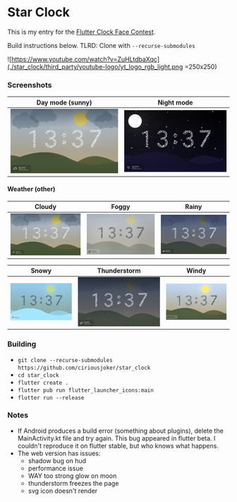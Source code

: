 # Star Clock

This is my entry for the [Flutter Clock Face Contest](https://flutter.dev/clock).

Build instructions below.
TLRD: Clone with `--recurse-submodules`

![https://www.youtube.com/watch?v=ZuHLtdbaXqc](./star_clock/third_party/youtube-logo/yt_logo_rgb_light.png =250x250)

### Screenshots

| Day mode (sunny)                   | Night mode                        |
| ---------------------------------- | --------------------------------- |
| ![Sunny](./screenshots/cloudy.png) | ![Night](./screenshots/night.png) |

#### Weather (other)

| Cloudy                              | Foggy                             | Rainy                             |
| ----------------------------------- | --------------------------------- | --------------------------------- |
| ![Cloudy](./screenshots/cloudy.png) | ![Foggy](./screenshots/foggy.png) | ![Rainy](./screenshots/rainy.png) |

| Snowy                             | Thunderstorm                                    | Windy                             |
| --------------------------------- | ----------------------------------------------- | --------------------------------- |
| ![Snowy](./screenshots/snowy.png) | ![Thunderstorm](./screenshots/thunderstorm.png) | ![Windy](./screenshots/windy.png) |

### Building

-   `git clone --recurse-submodules https://github.com/ciriousjoker/star_clock`
-   `cd star_clock`
-   `flutter create .`
-   `flutter pub run flutter_launcher_icons:main`
-   `flutter run --release`

### Notes

-   If Android produces a build error (something about plugins), delete the MainActivity.kt file and try again. This bug appeared in flutter beta. I couldn't reproduce it on flutter stable, but who knows what happens.
-   The web version has issues:
    -   shadow bug on hud
    -   performance issue
    -   WAY too strong glow on moon
    -   thunderstorm freezes the page
    -   svg icon doesn't render
